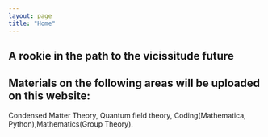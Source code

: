 ```yaml
---
layout: page
title: "Home"
---
```



## A rookie in the path to the vicissitude future
## Materials on the following areas will be uploaded on this website:
Condensed Matter Theory, Quantum field theory, Coding(Mathematica, Python),Mathematics(Group Theory).
